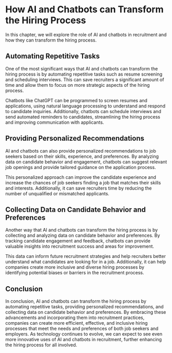 How AI and Chatbots can Transform the Hiring Process
===========================================================================================================

In this chapter, we will explore the role of AI and chatbots in recruitment and how they can transform the hiring process.

Automating Repetitive Tasks
---------------------------

One of the most significant ways that AI and chatbots can transform the hiring process is by automating repetitive tasks such as resume screening and scheduling interviews. This can save recruiters a significant amount of time and allow them to focus on more strategic aspects of the hiring process.

Chatbots like ChatGPT can be programmed to screen resumes and applications, using natural language processing to understand and respond to candidate inquiries. Additionally, chatbots can schedule interviews and send automated reminders to candidates, streamlining the hiring process and improving communication with applicants.

Providing Personalized Recommendations
--------------------------------------

AI and chatbots can also provide personalized recommendations to job seekers based on their skills, experience, and preferences. By analyzing data on candidate behavior and engagement, chatbots can suggest relevant job openings and provide tailored guidance on the application process.

This personalized approach can improve the candidate experience and increase the chances of job seekers finding a job that matches their skills and interests. Additionally, it can save recruiters time by reducing the number of unqualified or mismatched applicants.

Collecting Data on Candidate Behavior and Preferences
-----------------------------------------------------

Another way that AI and chatbots can transform the hiring process is by collecting and analyzing data on candidate behavior and preferences. By tracking candidate engagement and feedback, chatbots can provide valuable insights into recruitment success and areas for improvement.

This data can inform future recruitment strategies and help recruiters better understand what candidates are looking for in a job. Additionally, it can help companies create more inclusive and diverse hiring processes by identifying potential biases or barriers in the recruitment process.

Conclusion
----------

In conclusion, AI and chatbots can transform the hiring process by automating repetitive tasks, providing personalized recommendations, and collecting data on candidate behavior and preferences. By embracing these advancements and incorporating them into recruitment practices, companies can create more efficient, effective, and inclusive hiring processes that meet the needs and preferences of both job seekers and employers. As technology continues to evolve, we can expect to see even more innovative uses of AI and chatbots in recruitment, further enhancing the hiring process for all involved.
